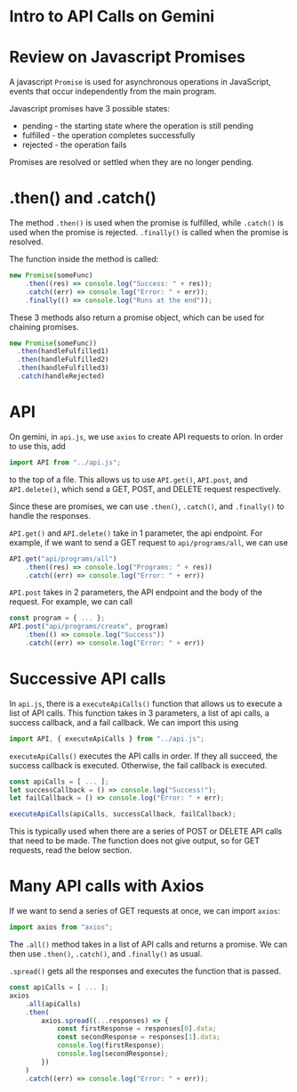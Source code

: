# Intro to API Calls on Gemini

# Review on Javascript Promises

A javascript `Promise` is used for asynchronous operations in JavaScript, events that occur independently from the main program.

Javascript promises have 3 possible states:
 - pending - the starting state where the operation is still pending
 - fulfilled - the operation completes successfully
 - rejected - the operation fails

Promises are resolved or settled when they are no longer pending.

# .then() and .catch()

The method `.then()` is used when the promise is fulfilled, while `.catch()` is used when the promise is rejected. `.finally()` is called when the promise is resolved.

The function inside the method is called:

```javascript
new Promise(someFunc)
    .then((res) => console.log("Success: " + res));
    .catch((err) => console.log("Error: " + err));
    .finally(() => console.log("Runs at the end"));
```

These 3 methods also return a promise object, which can be used for chaining promises.

```javascript
new Promise(someFunc))
  .then(handleFulfilled1)
  .then(handleFulfilled2)
  .then(handleFulfilled3)
  .catch(handleRejected)
```

# API

On gemini, in `api.js`, we use `axios` to create API requests to orion. In order to use this, add

```javascript
import API from "../api.js";
```

to the top of a file. This allows us to use `API.get()`, `API.post`, and `API.delete()`, which send a GET, POST, and DELETE request respectively.

Since these are promises, we can use `.then()`, `.catch()`, and `.finally()` to handle the responses.

`API.get()` and `API.delete()` take in 1 parameter, the api endpoint. For example, if we want to send a GET request to `api/programs/all`, we can use

```javascript
API.get("api/programs/all")
    .then((res) => console.log("Programs: " + res))
    .catch((err) => console.log("Error: " + err))
```

`API.post` takes in 2 parameters, the API endpoint and the body of the request. For example, we can call

```javascript
const program = { ... };
API.post("api/programs/create", program)
    .then(() => console.log("Success"))
    .catch((err) => console.log("Error: " + err))
```

# Successive API calls

In `api.js`, there is a `executeApiCalls()` function that allows us to execute a list of API calls. This function takes in 3 parameters, a list of api calls, a success callback, and a fail callback. We can import this using

```javascript
import API, { executeApiCalls } from "../api.js";
```

`executeApiCalls()` executes the API calls in order. If they all succeed, the success callback is executed. Otherwise, the fail callback is executed.

```javascript
const apiCalls = [ ... ];
let successCallback = () => console.log("Success!");
let failCallback = () => console.log("Error: " + err);

executeApiCalls(apiCalls, successCallback, failCallback);
```

This is typically used when there are a series of POST or DELETE API calls that need to be made. The function does not give output, so for GET requests, read the below section.

# Many API calls with Axios

If we want to send a series of GET requests at once, we can import `axios`:

```javascript
import axios from "axios";
```

The `.all()` method takes in a list of API calls and returns a promise. We can then use `.then()`, `.catch()`, and `.finally()` as usual.

`.spread()` gets all the responses and executes the function that is passed.

```javascript
const apiCalls = [ ... ];
axios
    .all(apiCalls)
    .then(
        axios.spread((...responses) => {
            const firstResponse = responses[0].data;
            const secondResponse = responses[1].data;
            console.log(firstResponse);
            console.log(secondResponse);
        })
    )
    .catch((err) => console.log("Error: " + err));
```
